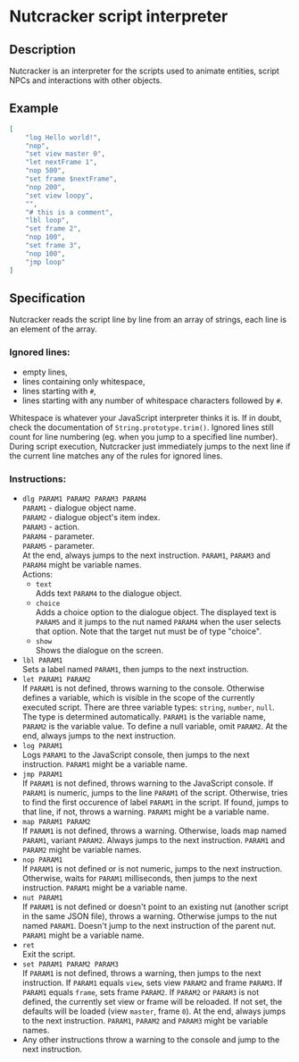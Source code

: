 # Nutcracker script interpreter

## Description

Nutcracker is an interpreter for the scripts used to animate entities, script
NPCs and interactions with other objects.

## Example

```json
[
	"log Hello world!",
	"nop",
	"set view master 0",
	"let nextFrame 1",
	"nop 500",
	"set frame $nextFrame",
	"nop 200",
	"set view loopy",
	"",
	"# this is a comment",
	"lbl loop",
	"set frame 2",
	"nop 100",
	"set frame 3",
	"nop 100",
	"jmp loop"
]
```

## Specification

Nutcracker reads the script line by line from an array of strings, each line is
an element of the array.

### Ignored lines:

- empty lines,
- lines containing only whitespace,
- lines starting with `#`,
- lines starting with any number of whitespace characters followed by `#`.

Whitespace is whatever your JavaScript interpreter thinks it is. If in doubt,
check the documentation of `String.prototype.trim()`. Ignored lines still count
for line numbering (eg. when you jump to a specified line number). During script
execution, Nutcracker just immediately jumps to the next line if the current
line matches any of the rules for ignored lines.

### Instructions:

- `dlg PARAM1 PARAM2 PARAM3 PARAM4`  
`PARAM1` - dialogue object name.  
`PARAM2` - dialogue object's item index.  
`PARAM3` - action.  
`PARAM4` - parameter.  
`PARAM5` - parameter.  
At the end, always jumps to the next instruction.
`PARAM1`, `PARAM3` and `PARAM4` might be variable names.  
Actions:
	- `text`  
	  Adds text `PARAM4` to the dialogue object.
	- `choice`  
	  Adds a choice option to the dialogue object. The displayed text is
	  `PARAM5` and it jumps to the nut named `PARAM4` when the user selects
	  that option. Note that the target nut must be of type "choice".
	- `show`  
	  Shows the dialogue on the screen.
- `lbl PARAM1`  
Sets a label named `PARAM1`, then jumps to the next instruction.
- `let PARAM1 PARAM2`  
If `PARAM1` is not defined, throws warning to the console.
Otherwise defines a variable, which is visible in the scope of the currently
executed script. There are three variable types: `string`, `number`, `null`.
The type is determined automatically. `PARAM1` is the variable name, `PARAM2` is
the variable value. To define a null variable, omit `PARAM2`.
At the end, always jumps to the next instruction.
- `log PARAM1`  
Logs `PARAM1` to the JavaScript console, then jumps to the next instruction.
`PARAM1` might be a variable name.
- `jmp PARAM1`  
If `PARAM1` is not defined, throws warning to the JavaScript console.
If `PARAM1` is numeric, jumps to the line `PARAM1` of the script.
Otherwise, tries to find the first occurence of label `PARAM1` in the script. If
found, jumps to that line, if not, throws a warning.
`PARAM1` might be a variable name.
- `map PARAM1 PARAM2`  
If `PARAM1` is not defined, throws a warning. Otherwise, loads map named
`PARAM1`, variant `PARAM2`. Always jumps to the next instruction.
`PARAM1` and `PARAM2` might be variable names.
- `nop PARAM1`  
If `PARAM1` is not defined or is not numeric, jumps to the next instruction.
Otherwise, waits for `PARAM1` milliseconds, then jumps to the next instruction.
`PARAM1` might be a variable name.
- `nut PARAM1`  
If `PARAM1` is not defined or doesn't point to an existing nut (another script
in the same JSON file), throws a warning. Otherwise jumps to the nut named
`PARAM1`. Doesn't jump to the next instruction of the parent nut.
`PARAM1` might be a variable name.
- `ret`  
Exit the script.
- `set PARAM1 PARAM2 PARAM3`  
If `PARAM1` is not defined, throws a warning, then jumps to the next
instruction.
If `PARAM1` equals `view`, sets view `PARAM2` and frame `PARAM3`.
If `PARAM1` equals `frame`, sets frame `PARAM2`.
If `PARAM2` or `PARAM3` is not defined, the currently set view or frame will be
reloaded. If not set, the defaults will be loaded (view `master`, frame `0`). At
the end, always jumps to the next instruction.
`PARAM1`, `PARAM2` and `PARAM3` might be variable names.
- Any other instructions throw a warning to the console and jump to the next
instruction.

